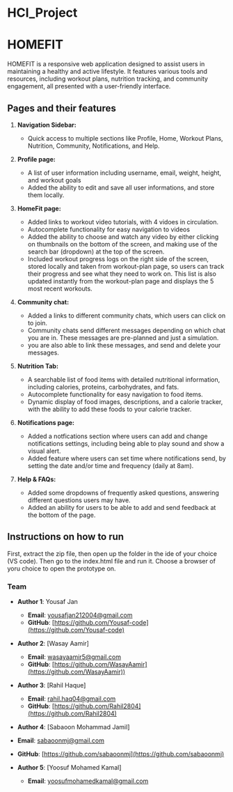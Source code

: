 # HCI_Project
# HOMEFIT  

HOMEFIT is a responsive web application designed to assist users in maintaining a healthy and active lifestyle. It features various tools and resources, including workout plans, nutrition tracking, and community engagement, all presented with a user-friendly interface.  

## Pages and their features

1. **Navigation Sidebar:**  
   - Quick access to multiple sections like Profile, Home, Workout Plans, Nutrition, Community, Notifications, and Help.  

2. **Profile page:**  
   - A list of user information including username, email, weight, height, and workout goals  
   - Added the ability to edit and save all user informations, and store them locally. 

3. **HomeFit page:**  
   - Added links to workout video tutorials, with 4 vidoes in circulation.  
   - Autocomplete functionality for easy navigation to videos
   - Added the ability to choose and watch any video by either clicking on thumbnails on the bottom of the screen, and making use of the search bar (dropdown) at the top of the screen.
   - Included workout progress logs on the right side of the screen, stored locally and taken from workout-plan page, so users can track their progress and see what they need to work on. This list is also updated instantly from the workout-plan page and displays the 5 most recent workouts.

4. **Community chat:**  
   - Added a links to different community chats, which users can click on to join.
   - Community chats send different messages depending on which chat you are in. These messages are pre-planned and just a simulation.
   - you are also able to link these messages, and send and delete your messages.

5. **Nutrition Tab:**  
   - A searchable list of food items with detailed nutritional information, including calories, proteins, carbohydrates, and fats.  
   - Autocomplete functionality for easy navigation to food items.
   - Dynamic display of food images, descriptions, and a calorie tracker, with the ability to add these foods to your calorie tracker.  

6. **Notifications page:**  
   - Added a notfications section where users can add and change notifications settings, including being able to play sound and show a visual alert.
   - Added feature where users can set time where notifications send, by setting the date and/or time and frequency (daily at 8am).

7. **Help & FAQs:**  
   - Added some dropdowns of frequently asked questions, answering different questions users may have.
   - Added an ability for users to be able to add and send feedback at the bottom of the page.



## Instructions on how to run

First, extract the zip file, then open up the folder in the ide of your choice (VS code). Then go to the index.html file and run it. Choose a browser of yoru choice to open the prototype on.


### Team

- **Author 1**: Yousaf Jan  
  - **Email**: [yousafjan212004@gmail.com](mailto:yousafjan212004@gmail.com)  
  - **GitHub**: [https://github.com/Yousaf-code](https://github.com/Yousaf-code)

- **Author 2**: [Wasay Aamir]  
  - **Email**: [wasayaamir5@gmail.com](mailto:wasayaamir5@gmail.com)  
  - **GitHub**: [https://github.com/WasayAamir](https://github.com/WasayAamir))

- **Author 3**: [Rahil Haque]  
  - **Email**: [rahil.haq04@gmail.com](mailto:rahil.haq04@gmail.com)  
  - **GitHub**: [https://github.com/Rahil2804](https://github.com/Rahil2804)

 - **Author 4**: [Sabaoon Mohammad Jamil]  
  - **Email**: [sabaoonmj@gmail.com](mailto:sabaoonmj@gmail.com)  
  - **GitHub**: [https://github.com/sabaoonmj](https://github.com/sabaoonmj)

- **Author 5**: [Yoosuf Mohamed Kamal]  
  - **Email**: [yoosufmohamedkamal@gmail.com](mailto:yoosufmohamedkamal@gmail.com) 